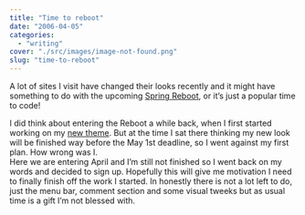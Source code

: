 ```yaml
---
title: "Time to reboot"
date: "2006-04-05"
categories: 
  - "writing"
cover: "./src/images/image-not-found.png"
slug: "time-to-reboot"
---
```


A lot of sites I visit have changed their looks recently and it might have something to do with the upcoming [Spring Reboot](http://www.cssreboot.com/), or it’s just a popular time to code!

I did think about entering the Reboot a while back, when I first started working on my [new theme](http://www.shibbyonline.co.uk/2006/02/25/a-theme-is-born/). But at the time I sat there thinking my new look will be finished way before the May 1st deadline, so I went against my first plan. How wrong was I.  
Here we are entering April and I’m still not finished so I went back on my words and decided to sign up. Hopefully this will give me motivation I need to finally finish off the work I started. In honestly there is not a lot left to do, just the menu bar, comment section and some visual tweeks but as usual time is a gift I’m not blessed with.
